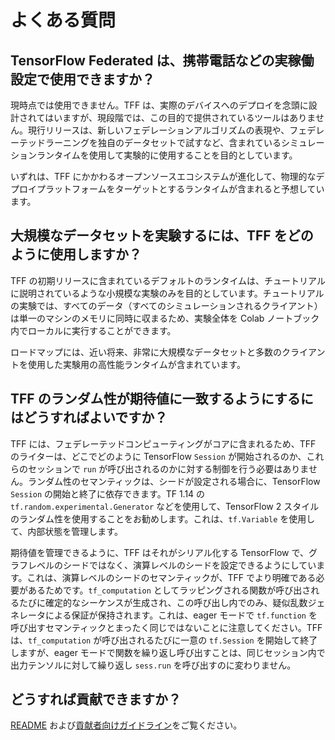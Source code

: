 # よくある質問

## TensorFlow Federated は、携帯電話などの実稼働設定で使用できますか？

現時点では使用できません。TFF は、実際のデバイスへのデプロイを念頭に設計されてはいますが、現段階では、この目的で提供されているツールはありません。現行リリースは、新しいフェデレーションアルゴリズムの表現や、フェデレーテッドラーニングを独自のデータセットで試すなど、含まれているシミュレーションランタイムを使用して実験的に使用することを目的としています。

いずれは、TFF にかかわるオープンソースエコシステムが進化して、物理的なデプロイプラットフォームをターゲットとするランタイムが含まれると予想しています。

## 大規模なデータセットを実験するには、TFF をどのように使用しますか？

TFF の初期リリースに含まれているデフォルトのランタイムは、チュートリアルに説明されているような小規模な実験のみを目的としています。チュートリアルの実験では、すべてのデータ（すべてのシミュレーションされるクライアント）は単一のマシンのメモリに同時に収まるため、実験全体を Colab ノートブック内でローカルに実行することができます。

ロードマップには、近い将来、非常に大規模なデータセットと多数のクライアントを使用した実験用の高性能ランタイムが含まれています。

## TFF のランダム性が期待値に一致するようにするにはどうすればよいですか？

TFF には、フェデレーテッドコンピューティングがコアに含まれるため、TFF のライターは、どこでどのように TensorFlow `Session` が開始されるのか、これらのセッションで `run` が呼び出されるのかに対する制御を行う必要はありません。ランダム性のセマンティックは、シードが設定される場合に、TensorFlow `Session` の開始と終了に依存できます。TF 1.14 の `tf.random.experimental.Generator` などを使用して、TensorFlow 2 スタイルのランダム性を使用することをお勧めします。これは、`tf.Variable` を使用して、内部状態を管理します。

期待値を管理できるように、TFF はそれがシリアル化する TensorFlow で、グラフレベルのシードではなく、演算レベルのシードを設定できるようにしています。これは、演算レベルのシードのセマンティックが、TFF でより明確である必要があるためです。`tf_computation` としてラッピングされる関数が呼び出されるたびに確定的なシーケンスが生成され、この呼び出し内でのみ、疑似乱数ジェネレータによる保証が保持されます。これは、eager モードで `tf.function` を呼び出すセマンティックとまったく同じではないことに注意してください。TFFは、`tf_computation` が呼び出されるたびに一意の `tf.Session` を開始して終了しますが、eager モードで関数を繰り返し呼び出すことは、同じセッション内で出力テンソルに対して繰り返し `sess.run` を呼び出すのに変わりません。

## どうすれば貢献できますか？

[README](../README.md) および[貢献者向けガイドライン](../CONTRIBUTING.md)をご覧ください。
